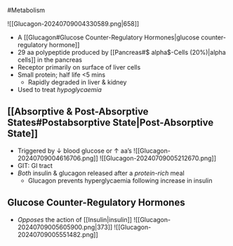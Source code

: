 #Metabolism 

![[Glucagon-20240709004330589.png|658]]
- A [[Glucagon#Glucose Counter-Regulatory Hormones|glucose counter-regulatory hormone]]
- 29 aa polypeptide produced by [[Pancreas#$ alpha$-Cells (20%)|alpha cells]] in the pancreas
- Receptor primarily on surface of liver cells
- Small protein; half life <5 mins
	- Rapidly degraded in liver & kidney
- Used to treat *hypoglycaemia*
## [[Absorptive & Post-Absorptive States#Postabsorptive State|Post-Absorptive State]]
- Triggered by $\downarrow$ blood glucose or $\uparrow$ aa’s
![[Glucagon-20240709004616706.png]]
![[Glucagon-20240709005212670.png]]
- GIT: GI tract
- *Both* insulin & glucagon released after a *protein-rich* meal
	- Glucagon prevents hyperglycaemia following increase in insulin
## Glucose Counter-Regulatory Hormones
- *Opposes* the action of [[Insulin|insulin]]
![[Glucagon-20240709005605900.png|373]]
![[Glucagon-20240709005551482.png]]